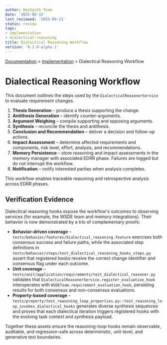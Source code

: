 ```yaml
---
author: DevSynth Team
date: '2025-08-15'
last_reviewed: '2025-09-21'
status: review
tags:
- implementation
- dialectical-reasoning
title: Dialectical Reasoning Workflow
version: '0.1.0-alpha.1'
---
```

<div class="breadcrumbs">
<a href="../index.md">Documentation</a> &gt; <a href="index.md">Implementation</a> &gt; Dialectical Reasoning Workflow
</div>

# Dialectical Reasoning Workflow

This document outlines the steps used by the `DialecticalReasonerService` to evaluate requirement changes.

1. **Thesis Generation** – produce a thesis supporting the change.
2. **Antithesis Generation** – identify counter-arguments.
3. **Argument Weighing** – compile supporting and opposing arguments.
4. **Synthesis** – reconcile the thesis and antithesis.
5. **Conclusion and Recommendation** – deliver a decision and follow-up actions.
6. **Impact Assessment** – determine affected requirements and components, risk level, effort, analysis, and recommendations.
7. **Memory Persistence** – store reasoning and impact assessments in the memory manager with associated EDRR phase. Failures are logged but do not interrupt the workflow.
8. **Notification** – notify interested parties when analysis completes.

This workflow enables traceable reasoning and retrospective analysis across EDRR phases.

## Verification Evidence

Dialectical reasoning hooks expose the workflow's outcomes to observing services (for example, the WSDE team and memory integrations). Their behavior is now demonstrated by a trio of complementary proofs:

- **Behavior-driven coverage** – `tests/behavior/features/dialectical_reasoning.feature` exercises both consensus success and failure paths, while the associated step definitions in `tests/behavior/steps/test_dialectical_reasoning_hooks_steps.py` assert that registered hooks receive the correct change identifier and consensus flag under each outcome.
- **Unit coverage** – `tests/unit/application/requirements/test_dialectical_reasoner.py` validates that `DialecticalReasonerService.register_evaluation_hook` interoperates with `WSDETeam.requirement_evaluation_hook`, persisting results for both consensus and non-consensus evaluations.
- **Property-based coverage** – `tests/property/test_reasoning_loop_properties.py::test_reasoning_loop_invokes_dialectical_hooks` generates diverse synthesis sequences and proves that each dialectical iteration triggers registered hooks with the evolving task context and synthesis payload.

Together these assets ensure the reasoning-loop hooks remain observable, auditable, and regression-safe across deterministic, unit-level, and generative test boundaries.
